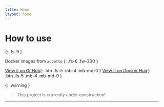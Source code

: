 ```yaml
---
title: Home
layout: home
---
```


# How to use
{: .fs-9 }

Docker images from `accetto`
{: .fs-6 .fw-300 }

[View it on GitHub][github-accetto]{: .btn .fs-5 .mb-4 .mb-md-0 }
[View it on Docker Hub][dockerhub-accetto]{: .btn .fs-5 .mb-4 .mb-md-0 }

{: .warning }
> This project is currently under construction!

----

[github-accetto]: https://github.com/accetto
[dockerhub-accetto]: https://hub.docker.com/u/accetto/
